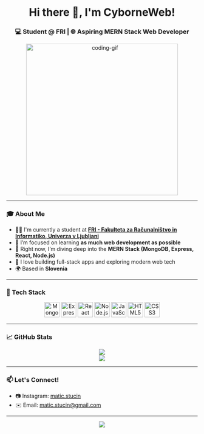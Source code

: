 <!-- Profile Header -->
<h1 align="center">Hi there 👋, I'm CyborneWeb!</h1>
<h3 align="center">💻 Student @ FRI | 🌐 Aspiring MERN Stack Web Developer</h3>

<p align="center">
  <img src="https://media.giphy.com/media/qgQUggAC3Pfv687qPC/giphy.gif" width="400" alt="coding-gif" />
</p>

---

### 🎓 About Me
- 👨‍🎓 I'm currently a student at **[FRI - Fakulteta za Računalništvo in Informatiko, Univerza v Ljubljani](https://www.fri.uni-lj.si/)**  
- 🌱 I’m focused on learning **as much web development as possible**  
- 🚀 Right now, I’m diving deep into the **MERN Stack (MongoDB, Express, React, Node.js)**  
- 🔭 I love building full-stack apps and exploring modern web tech  
- 🌍 Based in **Slovenia**

---

### 🧰 Tech Stack

<p align="center">
  <img src="https://cdn.jsdelivr.net/gh/devicons/devicon/icons/mongodb/mongodb-original.svg" width="40" height="40" alt="MongoDB" />
  <img src="https://cdn.jsdelivr.net/gh/devicons/devicon/icons/express/express-original.svg" width="40" height="40" alt="Express" />
  <img src="https://cdn.jsdelivr.net/gh/devicons/devicon/icons/react/react-original.svg" width="40" height="40" alt="React" />
  <img src="https://cdn.jsdelivr.net/gh/devicons/devicon/icons/nodejs/nodejs-original.svg" width="40" height="40" alt="Node.js" />
  <img src="https://cdn.jsdelivr.net/gh/devicons/devicon/icons/javascript/javascript-original.svg" width="40" height="40" alt="JavaScript" />
  <img src="https://cdn.jsdelivr.net/gh/devicons/devicon/icons/html5/html5-original.svg" width="40" height="40" alt="HTML5" />
  <img src="https://cdn.jsdelivr.net/gh/devicons/devicon/icons/css3/css3-original.svg" width="40" height="40" alt="CSS3" />
</p>

---

### 📈 GitHub Stats

<p align="center">
<img src="https://github-readme-stats.vercel.app/api?username=CyborneWeb&show_icons=true&theme=tokyonight" /> <br>
<img src="https://github-readme-stats.vercel.app/api/top-langs/?username=CyborneWeb&layout=compact&theme=tokyonight" />
</p>

---

### 📫 Let's Connect!

- 📷 Instagram: [matic.stucin](https://www.instagram.com/matic_stucin/)
- ✉️ Email: [matic.stucin@gmail.com](mailto:matic.stucin@gmail.com)

---


<p align="center">
  <img src="https://readme-typing-svg.demolab.com?font=Fira+Code&weight=200&size=40&pause=1000&color=8D3E97&background=CAADB3&center=true&vCenter=true&width=474&lines=Welcome+to+my+Github" />
</p>




